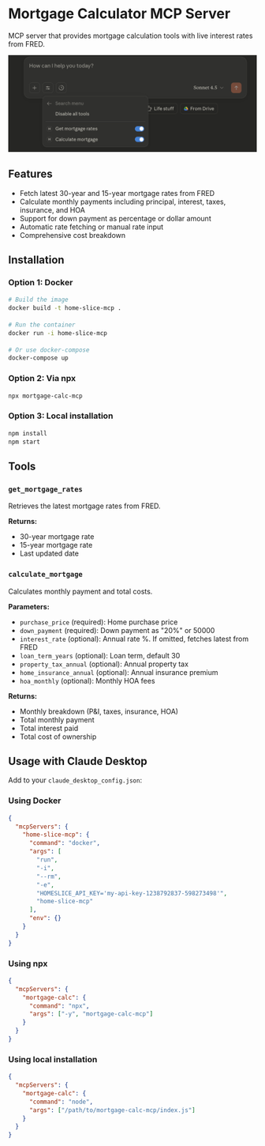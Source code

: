 # Mortgage Calculator MCP Server

MCP server that provides mortgage calculation tools with live interest rates from FRED.

![Claude Tools](img/Screenshot%20Claude%20Tools.png)

## Features

- Fetch latest 30-year and 15-year mortgage rates from FRED
- Calculate monthly payments including principal, interest, taxes, insurance, and HOA
- Support for down payment as percentage or dollar amount
- Automatic rate fetching or manual rate input
- Comprehensive cost breakdown

## Installation

### Option 1: Docker
```bash
# Build the image
docker build -t home-slice-mcp .

# Run the container
docker run -i home-slice-mcp

# Or use docker-compose
docker-compose up
```

### Option 2: Via npx
```bash
npx mortgage-calc-mcp
```

### Option 3: Local installation
```bash
npm install
npm start
```

## Tools

### `get_mortgage_rates`
Retrieves the latest mortgage rates from FRED.

**Returns:**
- 30-year mortgage rate
- 15-year mortgage rate
- Last updated date

### `calculate_mortgage`
Calculates monthly payment and total costs.

**Parameters:**
- `purchase_price` (required): Home purchase price
- `down_payment` (required): Down payment as "20%" or 50000
- `interest_rate` (optional): Annual rate %. If omitted, fetches latest from FRED
- `loan_term_years` (optional): Loan term, default 30
- `property_tax_annual` (optional): Annual property tax
- `home_insurance_annual` (optional): Annual insurance premium
- `hoa_monthly` (optional): Monthly HOA fees

**Returns:**
- Monthly breakdown (P&I, taxes, insurance, HOA)
- Total monthly payment
- Total interest paid
- Total cost of ownership

## Usage with Claude Desktop

Add to your `claude_desktop_config.json`:

### Using Docker
```json
{
  "mcpServers": {
    "home-slice-mcp": {
      "command": "docker",
      "args": [
        "run",
        "-i",
        "--rm",
        "-e",
        "HOMESLICE_API_KEY='my-api-key-1238792837-598273498'",
        "home-slice-mcp"
      ],
      "env": {}
    }
  }
}
```

### Using npx
```json
{
  "mcpServers": {
    "mortgage-calc": {
      "command": "npx",
      "args": ["-y", "mortgage-calc-mcp"]
    }
  }
}
```

### Using local installation
```json
{
  "mcpServers": {
    "mortgage-calc": {
      "command": "node",
      "args": ["/path/to/mortgage-calc-mcp/index.js"]
    }
  }
}
```
